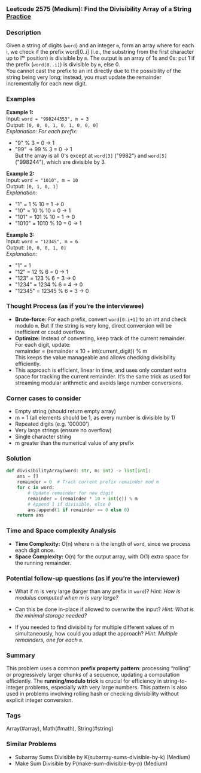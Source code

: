 ### Leetcode 2575 (Medium): Find the Divisibility Array of a String [Practice](https://leetcode.com/problems/find-the-divisibility-array-of-a-string)

### Description  
Given a string of digits (`word`) and an integer `m`, form an array where for each i, we check if the prefix word[0..i] (i.e., the substring from the first character up to iᵗʰ position) is divisible by `m`. The output is an array of 1s and 0s: put 1 if the prefix (`word[0..i]`) is divisible by `m`, else 0.  
You cannot cast the prefix to an int directly due to the possibility of the string being very long; instead, you must update the remainder incrementally for each new digit.

### Examples  

**Example 1:**  
Input: `word = "998244353", m = 3`  
Output: `[0, 0, 0, 1, 0, 1, 0, 0, 0]`  
*Explanation: For each prefix:*
- "9" % 3 = 0 → 1  
- "99" → 99 % 3 = 0 → 1  
But the array is all 0's except at `word[3]` ("9982") and `word[5]` ("998244"), which are divisible by 3.

**Example 2:**  
Input: `word = "1010", m = 10`  
Output: `[0, 1, 0, 1]`  
*Explanation:*
- "1" = 1 % 10 = 1 → 0  
- "10" = 10 % 10 = 0 → 1  
- "101" = 101 % 10 = 1 → 0  
- "1010" = 1010 % 10 = 0 → 1

**Example 3:**  
Input: `word = "12345", m = 6`  
Output: `[0, 0, 0, 1, 0]`  
*Explanation:*  
- "1" = 1  
- "12" = 12 % 6 = 0 → 1  
- "123" = 123 % 6 = 3 → 0  
- "1234" = 1234 % 6 = 4 → 0  
- "12345" = 12345 % 6 = 3 → 0

### Thought Process (as if you’re the interviewee)  
- **Brute-force:** For each prefix, convert `word[0:i+1]` to an int and check modulo `m`. But if the string is very long, direct conversion will be inefficient or could overflow.
- **Optimize:** Instead of converting, keep track of the current remainder. For each digit, update:  
  remainder = (remainder × 10 + int(current_digit)) % m  
  This keeps the value manageable and allows checking divisibility efficiently.
- This approach is efficient, linear in time, and uses only constant extra space for tracking the current remainder. It’s the same trick as used for streaming modular arithmetic and avoids large number conversions.

### Corner cases to consider  
- Empty string (should return empty array)
- m = 1 (all elements should be 1, as every number is divisible by 1)
- Repeated digits (e.g. '00000')
- Very large strings (ensure no overflow)
- Single character string
- m greater than the numerical value of any prefix

### Solution

```python
def divisibilityArray(word: str, m: int) -> list[int]:
    ans = []
    remainder = 0  # Track current prefix remainder mod m
    for c in word:
        # Update remainder for new digit
        remainder = (remainder * 10 + int(c)) % m
        # Append 1 if divisible, else 0
        ans.append(1 if remainder == 0 else 0)
    return ans
```

### Time and Space complexity Analysis  

- **Time Complexity:** O(n) where n is the length of `word`, since we process each digit once.
- **Space Complexity:** O(n) for the output array, with O(1) extra space for the running remainder.

### Potential follow-up questions (as if you’re the interviewer)  

- What if m is very large (larger than any prefix in `word`)?
  *Hint: How is modulus computed when m is very large?*

- Can this be done in-place if allowed to overwrite the input?
  *Hint: What is the minimal storage needed?*

- If you needed to find divisibility for multiple different values of m simultaneously, how could you adapt the approach?
  *Hint: Multiple remainders, one for each `m`.*

### Summary
This problem uses a common **prefix property pattern**: processing “rolling” or progressively larger chunks of a sequence, updating a computation efficiently. The **running/modulo trick** is crucial for efficiency in string-to-integer problems, especially with very large numbers. This pattern is also used in problems involving rolling hash or checking divisibility without explicit integer conversion.

### Tags
Array(#array), Math(#math), String(#string)

### Similar Problems
- Subarray Sums Divisible by K(subarray-sums-divisible-by-k) (Medium)
- Make Sum Divisible by P(make-sum-divisible-by-p) (Medium)